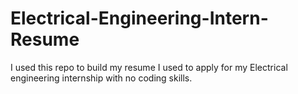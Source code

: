 # Electrical-Engineering-Intern-Resume
I used this repo to build my resume I used to apply for my Electrical engineering internship with no coding skills.
